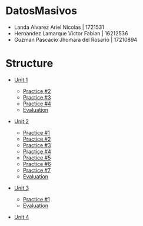# DatosMasivos
* Landa Alvarez Ariel Nicolas | 1721531
* Hernandez Lamarque Victor Fabian | 16212536
* Guzman Pascacio Jhomara del Rosario | 17210894

# Structure
- [Unit 1](Unit_1)
  - [Practice #2](https://github.com/nicolas2589/DatosMasivos/tree/development/Unit_1/Practices/Practice_2)
  - [Practice #3](https://github.com/nicolas2589/DatosMasivos/tree/development/Unit_1/Practices/Practice_3)
  - [Practice #4](https://github.com/nicolas2589/DatosMasivos/tree/development/Unit_1/Practices/Practice_4)
  - [Evaluation](https://github.com/nicolas2589/DatosMasivos/tree/development/Unit_1/Evaluation)

- [Unit 2](Unit_2)
  - [Practice #1](https://github.com/nicolas2589/DatosMasivos/tree/Unidad_2/Unit_2/Practices/Practice_1)
  - [Practice #2](https://github.com/nicolas2589/DatosMasivos/tree/Unidad_2/Unit_2/Practices/Practice_2)
  - [Practice #3](https://github.com/nicolas2589/DatosMasivos/tree/Unidad_2/Unit_2/Practices/Practice_3)
  - [Practice #4](https://github.com/nicolas2589/DatosMasivos/tree/Unidad_2/Unit_2/Practices/Practice_4)
  - [Practice #5](https://github.com/nicolas2589/DatosMasivos/tree/Unidad_2/Unit_2/Practices/Practice_5)
  - [Practice #6](https://github.com/nicolas2589/DatosMasivos/tree/Unidad_2/Unit_2/Practices/Practice_6)
  - [Practice #7](https://github.com/nicolas2589/DatosMasivos/tree/Unidad_2/Unit_2/Practices/Practice_7)
  - [Evaluation](https://github.com/nicolas2589/DatosMasivos/tree/Unidad_2/Unit_2/Evaluacion)
  
- [Unit 3](Unit_3)
  - [Practice #1](https://github.com/nicolas2589/DatosMasivos/tree/Unidad_3/Unit_3/Practices/Practice_1)
  - [Evaluation](https://github.com/nicolas2589/DatosMasivos/tree/Unidad_3/Unit_3/Evaluacion)

- [Unit 4](Unit_4)
